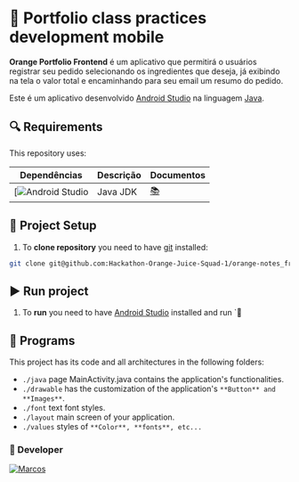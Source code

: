 # 🎉 Portfolio class practices development mobile

**Orange Portfolio Frontend** é um aplicativo que permitirá o usuários registrar seu pedido selecionando os ingredientes que deseja, já exibindo na tela o valor total e encaminhando para seu email um resumo do pedido.

Este é um aplicativo desenvolvido [Android Studio] na linguagem [Java].

## 🔍 Requirements

This repository uses:

| Dependências | Descrição | Documentos |
| -------------------------------------------- | ------------------ | ---------------- |
| [![Android Studio][Java] | Java JDK | [📚][Java-doc] |


## 🔨 Project Setup

1. To **clone repository** you need to have [git][git-download] installed:

```bash
git clone git@github.com:Hackathon-Orange-Juice-Squad-1/orange-notes_front-end.git
```


## ▶️ Run project

1. To **run** you need to have [Android Studio][JAVA JDK] installed and run `🔨

## 📂 Programs

This project has its code and all architectures in the following folders:

* `./java` page MainActivity.java contains the application's functionalities.
* `./drawable` has the customization of the application's `**Button** and **Images**`.
* `./font` text font styles.
* `./layout` main screen of your application.
* `./values` styles of `**Color**, **fonts**, etc...`


### 💪 Developer

[![Marcos](https://avatars.githubusercontent.com/u/96779141?s=100)](https://github.com/gc-marcos) 


[Java]: https://www.oracle.com/br/java/technologies/downloads/

[git-download]: https://git-scm.com/downloads

[Android Studio]: https://developer.android.com/develop?hl=pt-br

[Java JDK]: https://www.oracle.com/java/technologies/downloads/#java20

[Java-doc]: https://docs.oracle.com/en/java/
